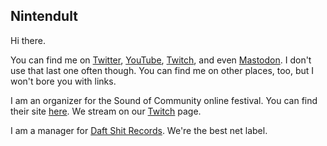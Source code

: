 ## Nintendult

Hi there.

You can find me on [Twitter](https://twitter.com/Nintendult), [YouTube](https://www.youtube.com/channel/UC-M_7sLCZ4JAj3r1pIZmwUQ), [Twitch](https://www.twitch.tv/nintendult), and even [Mastodon](https://mastodon.social/@Nintendult). I don't use that last one often though. You can find me on other places, too, but I won't bore you with links.

I am an organizer for the Sound of Community online festival. You can find their site [here](https://www.soundof.community). We stream on our [Twitch](https://www.twitch.tv/soundofcommunity) page.

I am a manager for [Daft Shit Records](https://soundcloud.com/daft_shit). We're the best net label.

